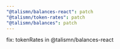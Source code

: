 ```yaml
---
"@talismn/balances-react": patch
"@talismn/token-rates": patch
"@talismn/balances": patch
---
```


fix: tokenRates in @talismn/balances-react
